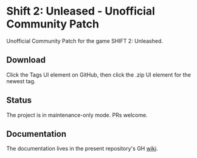 # Shift 2: Unleased - Unofficial Community Patch

Unofficial Community Patch for the game SHIFT 2: Unleashed.

## Download

Click the Tags UI element on GitHub, then click the .zip UI element for the newest tag.

## Status

The project is in maintenance-only mode. PRs welcome.

## Documentation

The documentation lives in the present repository's GH [wiki](https://github.com/ermo/s2u_ucp/wiki).
